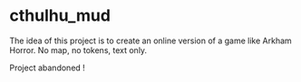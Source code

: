 # cthulhu_mud

The idea of this project is to create an online version of a game like Arkham Horror. No map, no tokens, text only.
 
Project abandoned !